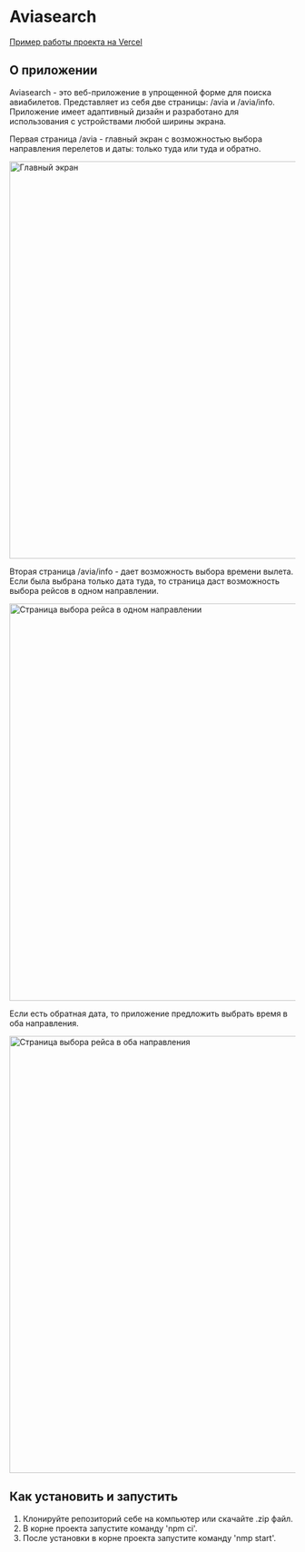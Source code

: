 # Aviasearch
[Пример работы проекта на Vercel](https://aviasearch.vercel.app/)


## О приложении
Aviasearch - это веб-приложение в упрощенной форме для поиска авиабилетов. Представляет из себя две страницы: /avia и /avia/info. Приложение имеет адаптивный дизайн и разработано для использования с устройствами любой ширины экрана.


Первая страница /avia - главный экран с возможностью выбора направления перелетов и даты: только туда или туда и обратно.

<img width="700" alt="Главный экран" src="https://github.com/georgy-p/Aviasearch/assets/81578359/1ba9b2fc-74cf-49f3-a6cf-2bbe18149869">

Вторая страница /avia/info - дает возможность выбора времени вылета. Если была выбрана только дата туда, то страница даст возможность выбора рейсов в одном направлении. 

<img width="700" alt="Страница выбора рейса в одном направлении" src="https://github.com/georgy-p/Aviasearch/assets/81578359/ae975a07-9417-4328-aac3-8b8a3cee9e59">

Если есть обратная дата, то приложение предложить выбрать время в оба направления.

<img width="770" alt="Страница выбора рейса в оба направления" src="https://github.com/georgy-p/Aviasearch/assets/81578359/264e635f-a7d9-4a3f-b46a-4b614fbe7a47">

## Как установить и запустить
1. Клонируйте репозиторий себе на компьютер или скачайте .zip файл.
2. В корне проекта запустите команду 'npm ci'.
3. После установки в корне проекта запустите команду 'nmp start'.
